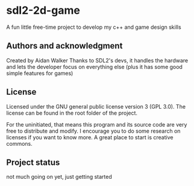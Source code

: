 # sdl2-2d-game

A fun little free-time project to develop my c++ and game design skills

## Authors and acknowledgment

Created by Aidan Walker
Thanks to SDL2's devs, it handles the hardware and lets the developer focus on everything else (plus it has some good simple features for games)

## License

Licensed under the GNU general public license version 3 (GPL 3.0). The license can be found in the root folder of the project.

For the uninitiated, that means this program and its source code are very free to distribute and modify. I encourage you to do some research on licenses if you want to know more. A great place to start is creative commons.

## Project status

not much going on yet, just getting started
